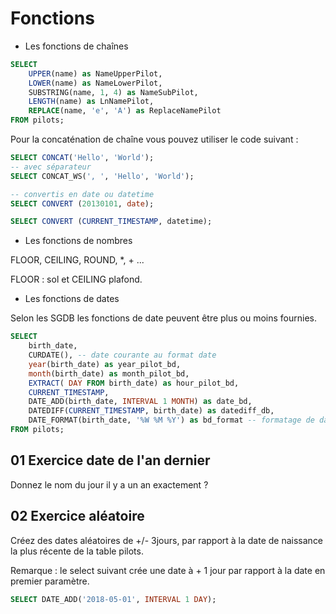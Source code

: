 # Fonctions

- Les fonctions de chaînes 

```sql
SELECT 
    UPPER(name) as NameUpperPilot,
    LOWER(name) as NameLowerPilot,
    SUBSTRING(name, 1, 4) as NameSubPilot,
    LENGTH(name) as LnNamePilot,
    REPLACE(name, 'e', 'A') as ReplaceNamePilot
FROM pilots;
```

Pour la concaténation de chaîne vous pouvez utiliser le code suivant :

```sql
SELECT CONCAT('Hello', 'World');
-- avec séparateur
SELECT CONCAT_WS(', ', 'Hello', 'World');

-- convertis en date ou datetime
SELECT CONVERT (20130101, date);

SELECT CONVERT (CURRENT_TIMESTAMP, datetime);
```

- Les fonctions de nombres

FLOOR, CEILING, ROUND, *, + ... 

FLOOR : sol et CEILING plafond.

- Les fonctions de dates

Selon les SGDB les fonctions de date peuvent être plus ou moins fournies.

```sql
SELECT 
    birth_date,
    CURDATE(), -- date courante au format date
    year(birth_date) as year_pilot_bd,
    month(birth_date) as month_pilot_bd,
    EXTRACT( DAY FROM birth_date) as hour_pilot_bd,
    CURRENT_TIMESTAMP,
    DATE_ADD(birth_date, INTERVAL 1 MONTH) as date_bd,
    DATEDIFF(CURRENT_TIMESTAMP, birth_date) as datediff_db,
    DATE_FORMAT(birth_date, '%W %M %Y') as bd_format -- formatage de date ISO diffère selon les SGBD
FROM pilots;
```

## 01 Exercice date de l'an dernier

Donnez le nom du jour il y a un an exactement ?

## 02 Exercice aléatoire

Créez des dates aléatoires de +/- 3jours, par rapport à la date de naissance la plus récente de la table pilots.

Remarque : le select suivant crée une date à + 1 jour par rapport à la date en premier paramètre.

```sql
SELECT DATE_ADD('2018-05-01', INTERVAL 1 DAY);
```